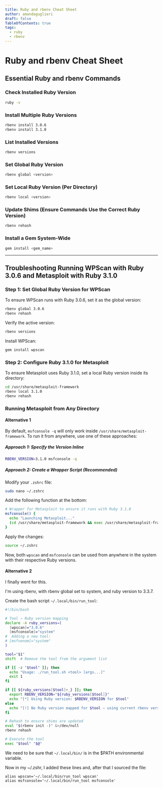 ```yaml
---
title: Ruby and rbenv Cheat Sheet
author: amandaguglieri
draft: false
TableOfContents: true
tags:
  - ruby
  - rbenv
---
```

# Ruby and rbenv Cheat Sheet

## Essential Ruby and rbenv Commands

### Check Installed Ruby Version

```sh
ruby -v
```

### Install Multiple Ruby Versions

```sh
rbenv install 3.0.6
rbenv install 3.1.0
```

### List Installed Versions

```sh
rbenv versions
```

### Set Global Ruby Version

```sh
rbenv global <version>
```

### Set Local Ruby Version (Per Directory)

```sh
rbenv local <version>
```

### Update Shims (Ensure Commands Use the Correct Ruby Version)

```sh
rbenv rehash
```

### Install a Gem System-Wide

```sh
gem install <gem_name>
```

---

## Troubleshooting Running WPScan with Ruby 3.0.6 and Metasploit with Ruby 3.1.0

### Step 1: Set Global Ruby Version for WPScan

To ensure WPScan runs with Ruby 3.0.6, set it as the global version:

```sh
rbenv global 3.0.6
rbenv rehash
```

Verify the active version:

```sh
rbenv versions
```

Install WPScan:

```sh
gem install wpscan
```

### Step 2: Configure Ruby 3.1.0 for Metasploit

To ensure Metasploit uses Ruby 3.1.0, set a local Ruby version inside its directory:

```sh
cd /usr/share/metasploit-framework
rbenv local 3.1.0
rbenv rehash
```

### Running Metasploit from Any Directory

#### Alternative 1

By default, `msfconsole -q` will only work inside `/usr/share/metasploit-framework`. To run it from anywhere, use one of these approaches:

##### Approach 1: Specify the Version Inline

```sh
RBENV_VERSION=3.1.0 msfconsole -q
```

##### Approach 2: Create a Wrapper Script (Recommended)

Modify your `.zshrc` file:

```sh
sudo nano ~/.zshrc
```

Add the following function at the bottom:

```sh
# Wrapper for Metasploit to ensure it runs with Ruby 3.1.0
msfconsole() {
  echo "Launching Metasploit..."
  (cd /usr/share/metasploit-framework && exec /usr/share/metasploit-framework/msfconsole "$@")
}
```

Apply the changes:

```sh
source ~/.zshrc
```

Now, both `wpscan` and `msfconsole` can be used from anywhere in the system with their respective Ruby versions.

#### Alternative 2

I finally went for this.

I'm using rbenv, with rbenv global set to system, and ruby version to 3.3.7. 

Create the bash script `~/.local/bin/run_tool`:

```bash
#!/bin/bash

# Tool → Ruby version mapping
declare -A ruby_versions=(
  [wpscan]="3.0.6"
  [msfconsole]="system"
#  Adding a new tool:
# [msfvenom]="system"
)

tool="$1"
shift  # Remove the tool from the argument list

if [[ -z "$tool" ]]; then
  echo "Usage: ./run_tool.sh <tool> [args...]"
  exit 1
fi

if [[ ${ruby_versions[$tool]+_} ]]; then
  export RBENV_VERSION="${ruby_versions[$tool]}"
  echo "[*] Using Ruby version: $RBENV_VERSION for $tool"
else
  echo "[!] No Ruby version mapped for $tool — using current rbenv version."
fi

# Rehash to ensure shims are updated
eval "$(rbenv init -)" &>/dev/null
rbenv rehash

# Execute the tool
exec "$tool" "$@"
```

We need to be sure that `~/.local/bin/` is in the $PATH environmental variable.

Now in my ~/.zshr, I added these lines and, after that I sourced the file:

```
alias wpscan='~/.local/bin/run_tool wpscan'
alias msfconsole='~/.local/bin/run_tool msfconsole'
```

